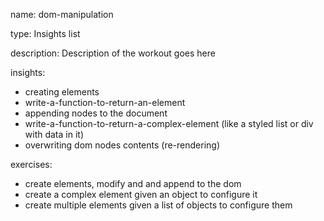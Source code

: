 name: dom-manipulation

type: Insights list

description: Description of the workout goes here

insights:
  - creating elements
  - write-a-function-to-return-an-element
  - appending nodes to the document
  - write-a-function-to-return-a-complex-element (like a styled list or div with data in it)
  - overwriting dom nodes contents (re-rendering)

exercises:
  - create elements, modify and and append to the dom
  - create a complex element given an object to configure it
  - create multiple elements given a list of objects to configure them

